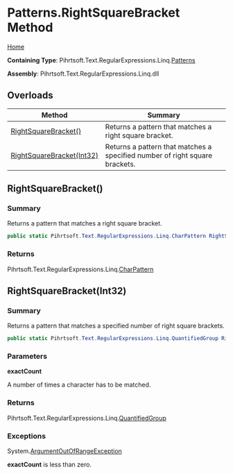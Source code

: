 # Patterns\.RightSquareBracket Method

[Home](../../../../../../README.md)

**Containing Type**: Pihrtsoft\.Text\.RegularExpressions\.Linq\.[Patterns](../README.md)

**Assembly**: Pihrtsoft\.Text\.RegularExpressions\.Linq\.dll

## Overloads

| Method | Summary |
| ------ | ------- |
| [RightSquareBracket()](#Pihrtsoft_Text_RegularExpressions_Linq_Patterns_RightSquareBracket) | Returns a pattern that matches a right square bracket\. |
| [RightSquareBracket(Int32)](#Pihrtsoft_Text_RegularExpressions_Linq_Patterns_RightSquareBracket_System_Int32_) | Returns a pattern that matches a specified number of right square brackets\. |

## RightSquareBracket\(\) <a name="Pihrtsoft_Text_RegularExpressions_Linq_Patterns_RightSquareBracket"></a>

### Summary

Returns a pattern that matches a right square bracket\.

```csharp
public static Pihrtsoft.Text.RegularExpressions.Linq.CharPattern RightSquareBracket()
```

### Returns

Pihrtsoft\.Text\.RegularExpressions\.Linq\.[CharPattern](../../CharPattern/README.md)

## RightSquareBracket\(Int32\) <a name="Pihrtsoft_Text_RegularExpressions_Linq_Patterns_RightSquareBracket_System_Int32_"></a>

### Summary

Returns a pattern that matches a specified number of right square brackets\.

```csharp
public static Pihrtsoft.Text.RegularExpressions.Linq.QuantifiedGroup RightSquareBracket(int exactCount)
```

### Parameters

**exactCount**

A number of times a character has to be matched\.

### Returns

Pihrtsoft\.Text\.RegularExpressions\.Linq\.[QuantifiedGroup](../../QuantifiedGroup/README.md)

### Exceptions

System\.[ArgumentOutOfRangeException](https://docs.microsoft.com/en-us/dotnet/api/system.argumentoutofrangeexception)

**exactCount** is less than zero\.

